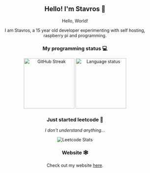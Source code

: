 <div align="center">
    <h2>Hello! I'm Stavros 👋</h2>
</div>

<div align="center">
    <p>Hello, World!</p>
    <p>I am Stavros, a 15 year old developer experimenting with self hosting, raspberry pi and programming.</p>
</div>

<div align="center">
    <h3>My programming status 💻</h3>
    <img src="https://github-readme-stats.vercel.app/api?username=steveiliop56&show_icons=true&theme=transparent" alt="GitHub Streak" height="165">
    <img src="https://github-readme-stats.vercel.app/api/top-langs/?username=steveiliop56&layout=compact&theme=transparent" alt="Language status" height="165">
</div>

<div align="center">
    <h3>Just started leetcode 🎯</h3>
    <p><i>I don't understand anything...</i></p>
    <img src="https://leetcode.card.workers.dev/steveiliop56?theme=auto&font=baloo&extension=null" alt="Leetcode Stats">
</div>

<div align="center">
    <h3>Website 🕸️</h3>
    <p>Check out my website <a href="https://doesmycode.work">here</a>.</p>
</div>
